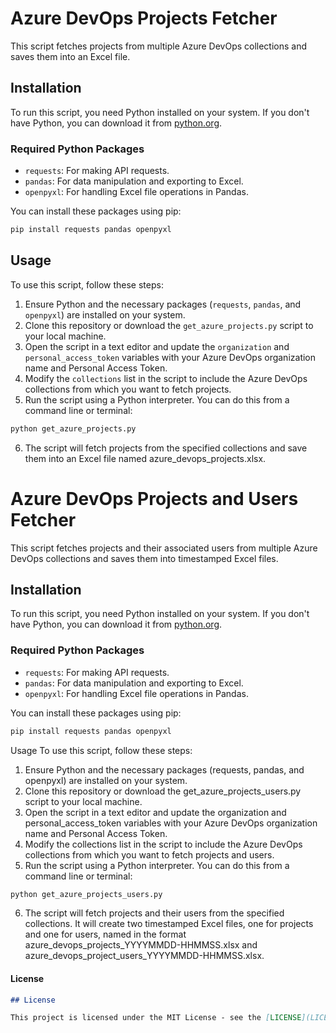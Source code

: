 # Azure DevOps Projects Fetcher

This script fetches projects from multiple Azure DevOps collections and saves them into an Excel file.

## Installation

To run this script, you need Python installed on your system. If you don't have Python, you can download it from [python.org](https://www.python.org/downloads/).

### Required Python Packages

- `requests`: For making API requests.
- `pandas`: For data manipulation and exporting to Excel.
- `openpyxl`: For handling Excel file operations in Pandas.

You can install these packages using pip:

```bash
pip install requests pandas openpyxl
```
## Usage

To use this script, follow these steps:

1. Ensure Python and the necessary packages (`requests`, `pandas`, and `openpyxl`) are installed on your system.
2. Clone this repository or download the `get_azure_projects.py` script to your local machine.
3. Open the script in a text editor and update the `organization` and `personal_access_token` variables with your Azure DevOps organization name and Personal Access Token.
4. Modify the `collections` list in the script to include the Azure DevOps collections from which you want to fetch projects.
5. Run the script using a Python interpreter. You can do this from a command line or terminal:

```bash
python get_azure_projects.py
```
6. The script will fetch projects from the specified collections and save them into an Excel file named azure_devops_projects.xlsx.

# Azure DevOps Projects and Users Fetcher

This script fetches projects and their associated users from multiple Azure DevOps collections and saves them into timestamped Excel files.

## Installation

To run this script, you need Python installed on your system. If you don't have Python, you can download it from [python.org](https://www.python.org/downloads/).

### Required Python Packages

- `requests`: For making API requests.
- `pandas`: For data manipulation and exporting to Excel.
- `openpyxl`: For handling Excel file operations in Pandas.

You can install these packages using pip:

```bash
pip install requests pandas openpyxl
```
Usage
To use this script, follow these steps:

1. Ensure Python and the necessary packages (requests, pandas, and openpyxl) are installed on your system.
2. Clone this repository or download the get_azure_projects_users.py script to your local machine.
3. Open the script in a text editor and update the organization and personal_access_token variables with your Azure DevOps organization name and Personal Access Token.
4. Modify the collections list in the script to include the Azure DevOps collections from which you want to fetch projects and users.
5. Run the script using a Python interpreter. You can do this from a command line or terminal:

```bash
python get_azure_projects_users.py
```
6. The script will fetch projects and their users from the specified collections. It will create two timestamped Excel files, one for projects and one for users, named in the format azure_devops_projects_YYYYMMDD-HHMMSS.xlsx and azure_devops_project_users_YYYYMMDD-HHMMSS.xlsx.

#### License

```markdown
## License

This project is licensed under the MIT License - see the [LICENSE](LICENSE) file for details.
```
